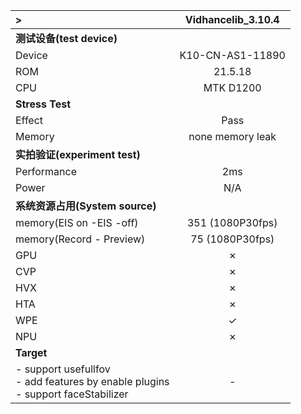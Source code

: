 
| >                                                                                        | **Vidhancelib_3.10.4** |
|:-----------------------------------------------------------------------------------------|:----------------------:|
| **测试设备(test device)**                                                                |
| Device                                                                                   |    K10-CN-AS1-11890    |
| ROM                                                                                      |        21.5.18         |
| CPU                                                                                      |       MTK D1200        |
| **Stress Test**                                                                          |
| Effect                                                                                   |          Pass          |
| Memory                                                                                   |    none memory leak    |
| **实拍验证(experiment test)**                                                            |
| Performance                                                                              |          2ms           |
| Power                                                                                    |          N/A           |
| **系统资源占用(System source)**                                                          |
| memory(EIS on -EIS -off)                                                                 |    351 (1080P30fps)    |
| memory(Record - Preview)                                                                 |    75 (1080P30fps)     |
| GPU                                                                                      |        &#x2717;        |
| CVP                                                                                      |        &#x2717;        |
| HVX                                                                                      |        &#x2717;        |
| HTA                                                                                      |        &#x2717;        |
| WPE                                                                                      |        &#x2713;        |
| NPU                                                                                      |        &#x2717;        |
| **Target**                                                                               |
| - support usefullfov <br> - add features by enable plugins <br> - support faceStabilizer |           -            |